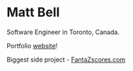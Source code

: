 # Matt Bell

Software Engineer in Toronto, Canada.

Portfolio [website](https://www.matthewbell.dev)!

Biggest side project - [FantaZscores.com](https://www.fantazscores.com)
